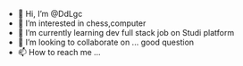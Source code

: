 - 👋 Hi, I’m @DdLgc
- 👀 I’m interested in chess,computer
- 🌱 I’m currently learning dev full stack job on Studi platform
- 💞️ I’m looking to collaborate on ... good question
- 📫 How to reach me ...

<!---
DdLgc/DdLgc is a ✨ special ✨ repository because its `README.md` (this file) appears on your GitHub profile.
You can click the Preview link to take a look at your changes.
--->
